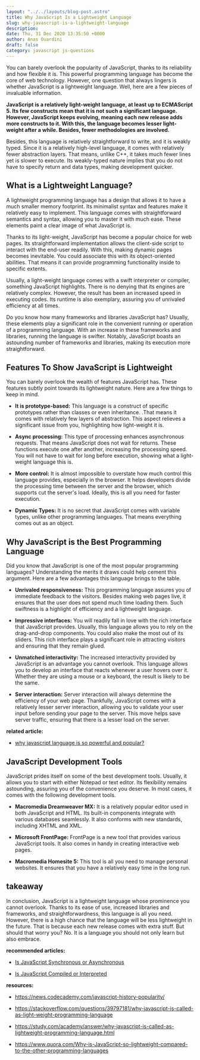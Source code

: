 ```yaml
---
layout: "../../layouts/blog-post.astro"
title: Why JavaScript Is a Lightweight Language
slug: why-javascript-is-a-lightweight-language
description: 
date: Thu, 31 Dec 2020 13:35:50 +0000
author: Anas Ouardini
draft: false
category: javascript js-questions
---
```



You can barely overlook the popularity of JavaScript, thanks to its reliability and how flexible it is. This powerful programming language has become the core of web technology. However, one question that always lingers is whether JavaScript is a lightweight language. Well, here are a few pieces of invaluable information.

**JavaScript is a relatively light-weight language, at least up to ECMAScript 5. Its few constructs mean that it is not such a significant language. However, JavaScript keeps evolving, meaning each new release adds more constructs to it. With this, the language becomes lesser light-weight after a while. Besides, fewer methodologies are involved.**

Besides, this language is relatively straightforward to write, and it is weakly typed. Since it is a relatively high-level language, it comes with relatively fewer abstraction layers. That means, unlike C++, it takes much fewer lines yet is slower to execute. Its weakly-typed nature implies that you do not have to specify return and data types, making development quicker.

## What is a Lightweight Language?

A lightweight programming language has a design that allows it to have a much smaller memory footprint. Its minimalist syntax and features make it relatively easy to implement. This language comes with straightforward semantics and syntax, allowing you to master it with much ease. These elements paint a clear image of what JavaScript is.

Thanks to its light-weight, JavaScript has become a popular choice for web pages. Its straightforward implementation allows the client-side script to interact with the end-user readily. With this, making dynamic pages becomes inevitable. You could associate this with its object-oriented abilities. That means it can provide programming functionality inside to specific extents.

Usually, a light-weight language comes with a swift interpreter or compiler, something JavaScript highlights. There is no denying that its engines are relatively complex. However, the result has been an increased speed in executing codes. Its runtime is also exemplary, assuring you of unrivaled efficiency at all times.

Do you know how many frameworks and libraries JavaScript has? Usually, these elements play a significant role in the convenient running or operation of a programming language. With an increase in these frameworks and libraries, running the language is swifter. Notably, JavaScript boasts an astounding number of frameworks and libraries, making its execution more straightforward.

## Features To Show JavaScript is Lightweight

You can barely overlook the wealth of features JavaScript has. These features subtly point towards its lightweight nature. Here are a few things to keep in mind.

- **It is prototype-based:** This language is a construct of specific prototypes rather than classes or even inheritance. .That means it comes with relatively few layers of abstraction. This aspect relieves a significant issue from you, highlighting how light-weight it is.

- **Async processing:** This type of processing enhances asynchronous requests. That means JavaScript does not wait for returns. These functions execute one after another, increasing the processing speed. You will not have to wait for long before execution, showing what a light-weight language this is.

- **More control:** It is almost impossible to overstate how much control this language provides, especially in the browser. It helps developers divide the processing time between the server and the browser, which supports cut the server's load. Ideally, this is all you need for faster execution.

- **Dynamic Types:** It is no secret that JavaScript comes with variable types, unlike other programming languages. That means everything comes out as an object.

## Why JavaScript is the Best Programming Language

Did you know that JavaScript is one of the most popular programming languages? Understanding the merits it draws could help cement this argument. Here are a few advantages this language brings to the table.

- **Unrivaled responsiveness:** This programming language assures you of immediate feedback to the visitors. Besides making web pages live, it ensures that the user does not spend much time loading them. Such swiftness is a highlight of efficiency and a lightweight language.

- **Impressive interfaces:** You will readily fall in love with the rich interface that JavaScript provides. Usually, this language allows you to rely on the drag-and-drop components. You could also make the most out of its sliders. This rich interface plays a significant role in attracting visitors and ensuring that they remain glued.

- **Unmatched interactivity:** The increased interactivity provided by JavaScript is an advantage you cannot overlook. This language allows you to develop an interface that reacts whenever a user hovers over it. Whether they are using a mouse or a keyboard, the result is likely to be the same.

- **Server interaction:** Server interaction will always determine the efficiency of your web page. Thankfully, JavaScript comes with a relatively lesser server interaction, allowing you to validate your user input before sending your page to the server. This move helps save server traffic, ensuring that there is a lesser load on the server.

**related article:**

- <a href="/posts/why-javascript-is-powerful/" target="_blank" aria-label=" (opens in a new tab)" rel="noreferrer noopener" class="rank-math-link">why javascript language is so powerful and popular?</a>

## JavaScript Development Tools

JavaScript prides itself on some of the best development tools. Usually, it allows you to start with either Notepad or text editor. Its flexibility remains astounding, assuring you of the convenience you deserve. In most cases, it comes with the following development tools.

- **Macromedia Dreamweaver MX:** It is a relatively popular editor used in both JavaScript and HTML. Its built-in components integrate with various databases seamlessly. It also conforms with new standards, including XHTML and XML.

- **Microsoft FrontPage:** FrontPage is a new tool that provides various JavaScript tools. It also comes in handy in creating interactive web pages.

- **Macromedia Homesite 5:** This tool is all you need to manage personal websites. It ensures that you have a relatively easy time in the long run.

## takeaway

In conclusion, JavaScript is a lightweight language whose prominence you cannot overlook. Thanks to its ease of use, increased libraries and frameworks, and straightforwardness, this language is all you need. However, there is a high chance that the language will be less lightweight in the future. That is because each new release comes with extra stuff. But should that worry you? No. It is a language you should not only learn but also embrace.

**recommended articles:**

- <a href="/posts/is-javascript-synchronous-or-asynchronous/" target="_blank" aria-label=" (opens in a new tab)" rel="noreferrer noopener" class="rank-math-link">Is JavaScript Synchronous or Asynchronous</a>

- <a href="/posts/is-javascript-compiled-or-interpreted/" target="_blank" aria-label=" (opens in a new tab)" rel="noreferrer noopener" class="rank-math-link">Is JavaScript Compiled or Interpreted</a>

**resources:**

- <a href="https://news.codecademy.com/javascript-history-popularity/" target="_blank" rel="noreferrer noopener nofollow">https://news.codecademy.com/javascript-history-popularity/</a>

- <a href="https://stackoverflow.com/questions/39797181/why-javascript-is-called-as-light-weight-programming-language" target="_blank" rel="noreferrer noopener nofollow">https://stackoverflow.com/questions/39797181/why-javascript-is-called-as-light-weight-programming-language</a>

- <a href="https://study.com/academy/answer/why-javascript-is-called-as-lightweight-programming-language.html" target="_blank" rel="noreferrer noopener nofollow">https://study.com/academy/answer/why-javascript-is-called-as-lightweight-programming-language.html</a>

- <a href="https://www.quora.com/Why-is-JavaScript-so-lightweight-compared-to-the-other-programming-languages" target="_blank" rel="noreferrer noopener nofollow">https://www.quora.com/Why-is-JavaScript-so-lightweight-compared-to-the-other-programming-languages</a>


